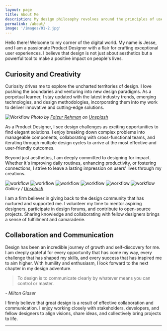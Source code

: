 ```yaml
---
layout: page
title: About Me
description: My design philosophy revolves around the principles of user-centricity and empathy. I firmly believe that understanding the needs, behaviors, and aspirations of users is the key to creating products that truly resonate with them. By placing the end-users at the heart of my design process, I strive to build solutions that address real-world challenges and spark meaningful connections.
permalink: /about/
image: '/images/01-2.jpg'
---
```


Hello there! Welcome to my corner of the digital world. My name is Jesse, and I am a passionate Product Designer with a flair for crafting exceptional user experiences. I believe that design is not just about aesthetics but a powerful tool to make a positive impact on people's lives.

## Curiosity and Creativity

Curiosity drives me to explore the uncharted territories of design. I love pushing the boundaries and venturing into new design paradigms. As a perpetual learner, I stay updated with the latest industry trends, emerging technologies, and design methodologies, incorporating them into my work to deliver innovative and cutting-edge solutions.

![Workflow]({{site.baseurl}}/images/01-3.jpg)
*Photo by [Faizur Rehman](https://unsplash.com/photos/JpPBhhLFRRc) on [Unsplash](https://unsplash.com/)*

As a Product Designer, I see design challenges as exciting opportunities to find elegant solutions. I enjoy breaking down complex problems into manageable components, collaborating with cross-functional teams, and iterating through multiple design cycles to arrive at the most effective and user-friendly outcomes.

Beyond just aesthetics, I am deeply committed to designing for impact. Whether it's improving daily routines, enhancing productivity, or fostering connections, I strive to leave a lasting impression on users' lives through my creations.

<div class="gallery-box">
  <div class="gallery">
    <img src="/images/101.jpg" alt="workflow" loading="lazy">
    <img src="/images/102.jpg" alt="workflow" loading="lazy">
    <img src="/images/103.jpg" alt="workflow" loading="lazy">
    <img src="/images/104.jpg" alt="workflow" loading="lazy">
    <img src="/images/105.jpg" alt="workflow" loading="lazy">
    <img src="/images/106.jpg" alt="workflow" loading="lazy">
  </div>
  <em>Gallery / <a href="https://unsplash.com/" target="_blank">Unsplash</a></em>
</div>

I am a firm believer in giving back to the design community that has nurtured and supported me. I volunteer my time to mentor aspiring designers, participate in design forums, and contribute to open-source projects. Sharing knowledge and collaborating with fellow designers brings a sense of fulfillment and camaraderie.

## Collaboration and Communication

Design has been an incredible journey of growth and self-discovery for me. I am deeply grateful for every opportunity that has come my way, every challenge that has shaped my skills, and every success that has inspired me to aim higher. With humility and enthusiasm, I look forward to the next chapter in my design adventure.

> To design is to communicate clearly by whatever means you can control or master.
>
<cite>- Milton Glaser</cite>

I firmly believe that great design is a result of effective collaboration and communication. I enjoy working closely with stakeholders, developers, and fellow designers to align visions, share ideas, and collectively bring projects to life.

***